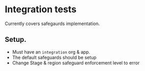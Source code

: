 # Integration tests

Currently covers safegaurds implementation.

## Setup.

- Must have an `integration` org & app.
- The default safeguards should be setup
- Change Stage & region safeguard enforcement level to error
